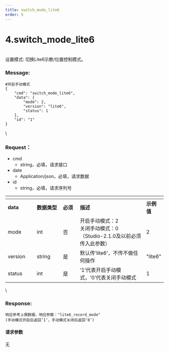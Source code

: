 ```yaml
---
title: switch_mode_lite6
order: 5
---
```

# 4.switch\_mode\_lite6
\
设置模式:
切换Lite6示教/位置控制模式。
### Message:   
```
#开启手动模式
{
    "cmd": "switch_mode_lite6",
    "data": {
        "mode": 2,
        "version": "lite6",
        "status": 1
    },
    "id": "1"
}
```
\
### Request：  
* cmd
  * string，必填，请求接口
* date
  * Application/json，必填，请求数据
* id
  * string，必填，请求序列号

<table data-header-hidden><thead><tr><th width="102"></th><th width="97"></th><th width="65"></th><th width="343"></th><th></th></tr></thead><tbody><tr><td><strong>data</strong></td><td><strong>数据类型</strong></td><td><strong>必须</strong></td><td><strong>描述</strong></td><td><strong>示例值</strong></td></tr><tr><td>mode</td><td>int</td><td>否</td><td>开启手动模式：2<br>关闭手动模式：0<br>（Studio-2.1.0及以前必须传入此参数）</td><td>2</td></tr><tr><td>version</td><td>string</td><td>是</td><td>默认传’lite6’，不传不做任何操作</td><td>"lite6"</td></tr><tr><td>status</td><td>int</td><td>是</td><td>‘1’代表开启手动模式，‘0’代表关闭手动模式</td><td>1</td></tr></tbody></table>
\

### Response:  
```
响应参考上报数据，响应参数："lite6_record_mode"
(手动模式开启后返回’1’，手动模式关闭后返回‘0’)
```
#### 请求参数
无
